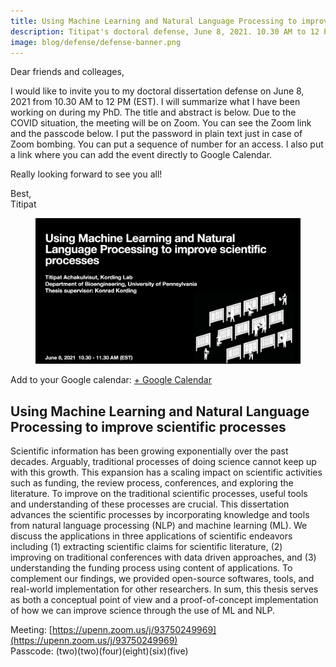 ```yaml
---
title: Using Machine Learning and Natural Language Processing to improve scientific processes
description: Titipat's doctoral defense, June 8, 2021. 10.30 AM to 12 PM (EST)
image: blog/defense/defense-banner.png
---
```


Dear friends and colleages,

I would like to invite you to my doctoral dissertation defense on June 8, 2021 from 10.30 AM to 12 PM (EST).
I will summarize what I have been working on during my PhD. The title and abstract is below.
Due to the COVID situation, the meeting will be on Zoom. You can see the Zoom link and the passcode below.
I put the password in plain text just in case of Zoom bombing. You can put a sequence of number for an access.
I also put a link where you can add the event directly to Google Calendar.

Really looking forward to see you all!

Best,<br />
Titipat

<figure><center>
  <img width="800" src="/images/blog/defense/defense-banner.png" data-action="zoom"/>
</center></figure>

Add to your Google calendar: [+ Google Calendar](http://www.google.com/calendar/event?action=TEMPLATE&dates=20210608T143000Z%2F20210608T153000Z&text=Titipat's%20doctoral%20defense&location=&details=Using%20Machine%20Learning%20and%20Natural%20Language%20Processing%20to%20improve%20scientific%20processes%0A%0A%0AScientific%20information%20has%20been%20growing%20exponentially%20over%20the%20past%20decades.%20Arguably%2C%20traditional%20processes%20of%20doing%20science%20cannot%20keep%20up%20with%20this%20growth.%20This%20expansion%20has%20a%20scaling%20impact%20on%20scientific%20activities%20such%20as%20funding%2C%20the%20review%20process%2C%20conferences%2C%20and%20exploring%20the%20literature.%20To%20improve%20on%20the%20traditional%20scientific%20processes%2C%20useful%20tools%20and%20understanding%20of%20these%20processes%20are%20crucial.%20This%20dissertation%20advances%20the%20scientific%20processes%20by%20incorporating%20knowledge%20and%20tools%20from%20natural%20language%20processing%20(NLP)%20and%20machine%20learning%20(ML).%20We%20discuss%20the%20applications%20in%20three%20applications%20of%20scientific%20endeavors%20including%20(1)%20extracting%20scientific%20claims%20for%20scientific%20literature%2C%20(2)%20improving%20on%20traditional%20conferences%20with%20data%20driven%20approaches%2C%20and%20(3)%20understanding%20the%20funding%20process%20using%20content%20of%20applications.%20To%20complement%20our%20findings%2C%20we%20provided%20open-source%20softwares%2C%20tools%2C%20and%20real-world%20implementation%20for%20other%20researchers.%20In%20sum%2C%20this%20thesis%20serves%20as%20both%20a%20conceptual%20point%20of%20view%20and%20a%20proof-of-concept%20implementation%20of%20how%20we%20can%20improve%20science%20through%20the%20use%20of%20ML%20and%20NLP.%0A%0AMeeting%3A%20https%3A%2F%2Fupenn.zoom.us%2Fj%2F93750249969%0APasscode%3A%20(two)(two)(four)(eight)(six)(five))

## Using Machine Learning and Natural Language Processing to improve scientific processes

Scientific information has been growing exponentially over the past decades. Arguably, traditional processes of doing science cannot keep up with this growth. This expansion has a scaling impact on scientific activities such as funding, the review process, conferences, and exploring the literature. To improve on the traditional scientific processes, useful tools and understanding of these processes are crucial. This dissertation advances the scientific processes by incorporating knowledge and tools from natural language processing (NLP) and machine learning (ML). We discuss the applications in three applications of scientific endeavors including (1) extracting scientific claims for scientific literature, (2) improving on traditional conferences with data driven approaches, and (3) understanding the funding process using content of applications. To complement our findings, we provided open-source softwares, tools, and real-world implementation for other researchers. In sum, this thesis serves as both a conceptual point of view and a proof-of-concept implementation of how we can improve science through the use of ML and NLP.

Meeting: [https://upenn.zoom.us/j/93750249969](https://upenn.zoom.us/j/93750249969)<br />
Passcode: (two)(two)(four)(eight)(six)(five)
